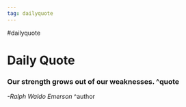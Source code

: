 ```yaml
---
tag: dailyquote
---
```


#dailyquote

# Daily Quote

### Our strength grows out of our weaknesses. ^quote
*-Ralph Waldo Emerson* ^author
